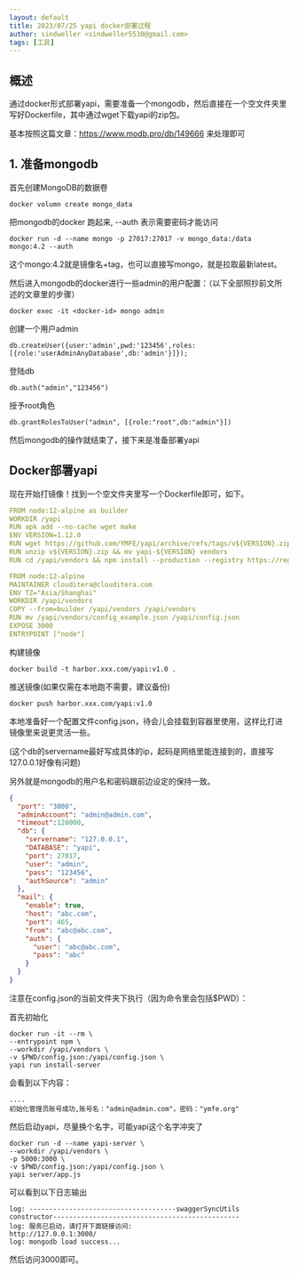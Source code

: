 ```yaml
---
layout: default
title: 2023/07/25 yapi docker部署过程
author: sindweller <sindweller5530@gmail.com>
tags: [工具]
---
```


## 概述

通过docker形式部署yapi，需要准备一个mongodb，然后直接在一个空文件夹里写好Dockerfile，其中通过wget下载yapi的zip包。

基本按照这篇文章：https://www.modb.pro/db/149666 来处理即可

## 1. 准备mongodb

首先创建MongoDB的数据卷

`docker volumn create mongo_data`

把mongodb的docker 跑起来, --auth 表示需要密码才能访问

```shell
docker run -d --name mongo -p 27017:27017 -v mongo_data:/data mongo:4.2 --auth
```

这个mongo:4.2就是镜像名+tag，也可以直接写mongo，就是拉取最新latest。

然后进入mongodb的docker进行一些admin的用户配置：（以下全部照抄前文所述的文章里的步骤）

`docker exec -it <docker-id> mongo admin`

创建一个用户admin

`db.createUser({user:'admin',pwd:'123456',roles:[{role:'userAdminAnyDatabase',db:'admin'}]});`

登陆db

`db.auth("admin","123456")`

授予root角色

`db.grantRolesToUser("admin", [{role:"root",db:"admin"}])`

然后mongodb的操作就结束了，接下来是准备部署yapi


## Docker部署yapi

现在开始打镜像！找到一个空文件夹里写一个Dockerfile即可，如下。

```yaml
FROM node:12-alpine as builder
WORKDIR /yapi
RUN apk add --no-cache wget make
ENV VERSION=1.12.0
RUN wget https://github.com/YMFE/yapi/archive/refs/tags/v${VERSION}.zip
RUN unzip v${VERSION}.zip && mv yapi-${VERSION} vendors
RUN cd /yapi/vendors && npm install --production --registry https://registry.npm.taobao.org

FROM node:12-alpine
MAINTAINER clouditera@clouditera.com
ENV TZ="Asia/Shanghai"
WORKDIR /yapi/vendors
COPY --from=builder /yapi/vendors /yapi/vendors
RUN mv /yapi/vendors/config_example.json /yapi/config.json
EXPOSE 3000
ENTRYPOINT ["node"]
```

构建镜像

`docker build -t harbor.xxx.com/yapi:v1.0 .`

推送镜像(如果仅需在本地跑不需要，建议备份)

`docker push harbor.xxx.com/yapi:v1.0`

本地准备好一个配置文件config.json，待会儿会挂载到容器里使用，这样比打进镜像里来说更灵活一些。

(这个db的servername最好写成具体的ip，起码是网络里能连接到的，直接写127.0.0.1好像有问题)

另外就是mongodb的用户名和密码跟前边设定的保持一致。

```json
{
  "port": "3000",
  "adminAccount": "admin@admin.com",
  "timeout":120000,
  "db": {
    "servername": "127.0.0.1",
    "DATABASE": "yapi",
    "port": 27017,
    "user": "admin",
    "pass": "123456",
    "authSource": "admin"
  },
  "mail": {
    "enable": true,
    "host": "abc.com",
    "port": 465,
    "from": "abc@abc.com",
    "auth": {
      "user": "abc@abc.com",
      "pass": "abc"
    }
  }
}
```

注意在config.json的当前文件夹下执行（因为命令里会包括$PWD）：

首先初始化

```shell
docker run -it --rm \
--entrypoint npm \
--workdir /yapi/vendors \
-v $PWD/config.json:/yapi/config.json \
yapi run install-server
```

会看到以下内容：

```shell
....
初始化管理员账号成功,账号名："admin@admin.com"，密码："ymfe.org"
```

然后启动yapi，尽量换个名字，可能yapi这个名字冲突了

```shell
docker run -d --name yapi-server \
--workdir /yapi/vendors \
-p 5000:3000 \
-v $PWD/config.json:/yapi/config.json \
yapi server/app.js
```

可以看到以下日志输出

```shell
log: -------------------------------------swaggerSyncUtils constructor-----------------------------------------------
log: 服务已启动，请打开下面链接访问:
http://127.0.0.1:3000/
log: mongodb load success...
```

然后访问3000即可。
